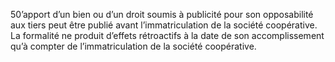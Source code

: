 50’apport d’un bien ou d’un droit soumis à publicité pour son opposabilité aux tiers peut être publié avant l’immatriculation de la société coopérative. La formalité ne produit d’effets rétroactifs à la date de son accomplissement qu’à compter de l’immatriculation de la société coopérative.